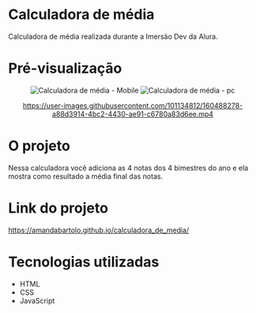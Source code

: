 # Calculadora de média
 Calculadora de média realizada durante a Imersão Dev da Alura.

# Pré-visualização
<div align="center">
 
 ![Calculadora de média - Mobile](https://user-images.githubusercontent.com/101134812/160488272-8b01d2da-feb8-4a1a-9c85-70f3ef50af48.png)
 ![Calculadora de média - pc](https://user-images.githubusercontent.com/101134812/160488276-ea9fcdb2-7e48-4930-a00d-5d0e2db8e2e4.png)

 https://user-images.githubusercontent.com/101134812/160488278-a88d3914-4bc2-4430-ae91-c6780a83d6ee.mp4
</div>

# O projeto
Nessa calculadora você adiciona as 4 notas dos 4 bimestres do ano e ela mostra como resultado a média final das notas. 

# Link do projeto
https://amandabartolo.github.io/calculadora_de_media/

# Tecnologias utilizadas
* HTML
* CSS
* JavaScript
